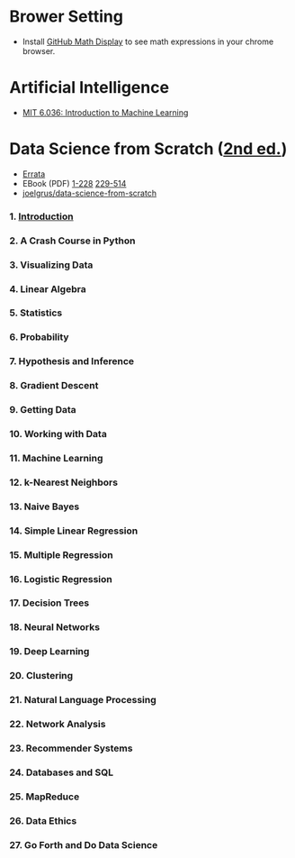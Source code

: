 # Brower Setting
- Install [GitHub Math Display](https://chrome.google.com/webstore/detail/github-math-display/cgolaobglebjonjiblcjagnpmdmlgmda/related?hl=en) to see math expressions in your chrome browser.

# Artificial Intelligence
- [MIT 6.036: Introduction to Machine Learning](./mit6036/README.md)


# Data Science from Scratch ([2nd ed.](https://www.amazon.com/Data-Science-Scratch-Principles-Python/dp/1492041130/ref=sr_1_1?crid=36YGPBO2HLBM3&keywords=data+science+from+scratch&qid=1644240129&s=books&sprefix=data+science+from%2Cstripbooks%2C357&sr=1-1))
- [Errata](https://www.oreilly.com/catalog/errata.csp?isbn=9781492041139)
- EBook (PDF) [1-228]() [229-514]()
- [joelgrus/data-science-from-scratch](https://github.com/joelgrus/data-science-from-scratch)


### 1. [Introduction](./joelgrus/ch01.md)
### 2. A Crash Course in Python
### 3. Visualizing Data
### 4. Linear Algebra
### 5. Statistics
### 6. Probability
### 7. Hypothesis and Inference
### 8. Gradient Descent
### 9. Getting Data
### 10. Working with Data
### 11. Machine Learning
### 12. k-Nearest Neighbors
### 13. Naive Bayes
### 14. Simple Linear Regression
### 15. Multiple Regression
### 16. Logistic Regression
### 17. Decision Trees
### 18. Neural Networks
### 19. Deep Learning
### 20. Clustering
### 21. Natural Language Processing
### 22. Network Analysis
### 23. Recommender Systems
### 24. Databases and SQL
### 25. MapReduce
### 26. Data Ethics
### 27. Go Forth and Do Data Science

